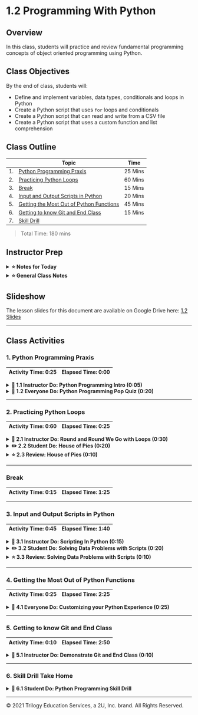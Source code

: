 # 1.2 Programming With Python

## Overview

In this class, students will practice and review fundamental programming concepts of object oriented programming using Python. 

## Class Objectives

By the end of class, students will:

* Define and implement variables, data types, conditionals and loops in Python 
* Create a Python script that uses `for` loops and conditionals
* Create a Python script that can read and write from a CSV file
* Create a Python script that uses a custom function and list comprehension

## Class Outline

| | Topic | Time |
| -- | -- | -- |
| 1. | [Python Programming Praxis](#Section1) | 25 Mins |
| 2. | [Practicing Python Loops](#Section2) | 60 Mins |
| 3. | [Break](#Break) | 15 Mins |
| 4. | [Input and Output Scripts in Python](#Section3) | 20 Mins |
| 5. | [Getting the Most Out of Python Functions](#Section4) | 45 Mins |
| 6. | [Getting to know Git and End Class](#Section5) | 15 Mins |
| 7. | [Skill Drill](#Skill_Drill) | |

> Total Time: 180 mins

## Instructor Prep

<details>
  <summary><strong>⭐ Notes for Today </strong></summary>
<br>

* Today's class will review the fundamentals of Python programming in order to ensure that everyone is on the same page before moving on to more applied Python concepts. Although some students may use Python on a regular or semi-regular basis, not all students will have used Python recently. These students will benefit greatly from today's activities. For those students who *do* use Python, you can be open and honest that today will be an easy day that they should enjoy alongside their peers. However, reassure those students that this class will quickly ramp-up as we move onto more complex topics. 

* When the lesson plan calls for files to be sent to students there are a few ways to do so. For the first couple of days it may be easiest to use Slack, but as the files and directories get more complex you may look to try alternate methods such as pushing and pulling from GitHub/GitLab and sending out the link, using a file storage like Google Drive, or zipping up files and continuing to Slack out. 
  
  * **Note:** At the end of today's class, we will teach students how to use Github and GitLab. Please start to transition to this workflow as soon as you and the students are comfortable. The more exposure students receive to Git environments, the better.  

* For the first units of the course, each Student-Do will include bonus "stretch goals". Any student who has completed the required goals for the activity is encouraged to challenge themselves and attempt the bonuses in the time allotted. These bonuses are designed to further explore the functionality and use-cases of our analytical tools and empower students to expand their technical prowess. Be aware that many of these bonuses will not be directly covered in the previous activities and will require some form of reading through documentation, Stack Overflow or Googling. 

</details>

<details>
  <summary><strong>⭐ General Class Notes </strong></summary>
<br>

* For each class, you will be provided a Lesson Plan outline (this document), activity folders to accompany each activity (including solved and unsolved versions of the materials), as well as a [slideshow](https://docs.google.com/presentation/d/1csMP22c5Hb-GRIy__tjp1tsb3jJB5CTsTTjwOHrksrY) that can be used to help facilitate the presentation for the day. You are encouraged to use the slideshow to help students follow along with the class activities and to assist the engagement of students who are more visual learners.

* Feel free to distribute these slides to the students before or after class. However, the links to the slideshows are for instructor-use only. When distributing slides to students, please first export the slides to a PDF file and then send out the PDF file.

* Have fun and enjoy the ride!

</details>

## Slideshow

The lesson slides for this document are available on Google Drive here: [1.2 Slides](https://docs.google.com/presentation/d/1csMP22c5Hb-GRIy__tjp1tsb3jJB5CTsTTjwOHrksrY)

---

## Class Activities

### 1. <a name="Section1"></a> Python Programming Praxis

| Activity Time:       0:25 |  Elapsed Time:      0:00  |
|---------------------------|---------------------------|

<details>
  <summary><strong>📣 1.1 Instructor Do: Python Programming Intro (0:05)</strong></summary>
 <br>

Welcome students to class and provide an overview of today's topics and activities: 

  * Today's class will focus solely on Python programming concepts and review. Starting next class we will begin our journey into applied data science with Pandas!

  * Some students may already use Python on a regular basis. If so, this class should be an easy-going day. But don't worry, things will start to pick up next class.

  * Some students may have used Python in the past and have forgotten syntax or general Python structure. This class should serve as a pleasant review.

  * Some students may not have used Python much at all or they may not feel entirely confident in programming. If so, this lesson will be a crash course. We we will be building upon these concepts rapidly throughout the following units.  

</details>

<details>
  <summary><strong>🎉 1.2 Everyone Do: Python Programming Pop Quiz (0:20)</strong></summary>
<br>

In this activity, the class will work together to review the different components and major concepts of object-oriented programming in Python. For each quiz question, the slideshow will provide be a question slide followed by the answer slide.

We will start by reviewing the general structure of code:

1. Generally speaking, what are **variables** in Python?

   * A **variable** is a symbolic name that references a value stored in the memory of a Python program.

2. What are the eight most common **data types** in Python and what are they used for? (In any order.)

    * **Integers** store whole numbers which can be positive or negative values, with no decimal points. They do not have a size limit.

    * A **float** or floating point number is a number with decimal places. It can represent either a positive or negative number. 

    * A **list** is an ordered collection of mutable items. This means that any object stored within a list can be retrieved via index, and the objects stored within the list can be changed.

    * A **set** is an unordered collection of unique, immutable items. This means that items in a collection are not position aware and cannot be retrieved by an index. Additionally items stored within a set are immutable meaning once they are stored in the set they cannot be changed. Lastly, if we try to store two or more of the same objects already stored in the list, the size of the list will not change.

    * A **tuple** is an ordered collection of immutable items. Therefore tuples strike a balance between the positional awareness of a list with the rigid immutability of a set.

    * A **dictionary** is an unordered collection of mutable, indexed key-value pairs. This means that in order to retrieve the values stored in the dictionary, you must access them using the associated "key".

    * A **string** is an array of bytes that represent a collection of Unicode (text) characters.

    * A **boolean** is a binary variable that represents two states: true and false. 

3. Identify and define the following operators:

    * `%` - modulus

      * Modulus returns the whole number remainder after dividing by the value following the modulus.

    * `**` - exponential

      * Raises the number preceding the exponential operator by the number that follows.

    * `//` - floor division 

      * Rounds down to the largest integer when dividing.

    * `==` - equal to

    * `>=` - greater than or equal to

    * `<=` - less than or equal to

    * `!=` - not equal to

    * `and` - the `and` operator checks if both statements are true

    * `or` - the `or` operator checks if either statements are true

    * `not` - the `not` operator inverses the logic of the statement

    * `+=` - the `addition assignment` will add the object/value on the right of the operator to the object/value on the left and reassign the the variable on the left to our new value.

    * `-=` - the `subtraction assignment` will subtract the object/value on the right of the operator to the object/value on the left and reassign the variable on the left to our new value.

    * `is` - the `is` operator tests if two objects are identical. This is at the programming level, and a step beyond the simpler `==` operator.

    * `in` - the `in` operator checks if a variable is contained within a collection

4. What is a **class** in Python?

    * A **class** acts as a blueprint in Python and defines the structure of an object. Each time a class is instantiated, it contains a copy of all of the predefined variables, functions and logic.

5. What is a **function** versus a **method** in Python?

    * A **function** is a specific set of instructions that is assigned a name in the Python program. Every time a function is called, the instructions are executed by the program. Functions can have zero to many arguments that point to other objects and variables in memory.

    * A **method** is a special type of function in Python that is defined within an object or class. Therefore whenever the method is called, all of the class's information is accessible by the method. 

6. What does the output of `",".join(["apple","orange","pear"])` look like?

    * `'apple,orange,pear'`

7. What does the output of `"This was a triumph".split(" ")` look like?

    * `['This', 'was', 'a', 'triumph']`

8. What does the output of `'supercalifragilisticexpialidocious'[0:5]` look like?

    * `super`

9. What does the output of the following block of code look like:

    ```python
    var1 = "fox"
    var2 = "dog"

    f"The quick brown {var1} jumped over the lazy {var2}
    ```

   * 'The quick brown fox jumped over the lazy dog'

Be sure to an answer any student questions before moving on.

</details>

---

### 2. <a name="Section2"></a> Practicing Python Loops

| Activity Time:       0:60 |  Elapsed Time:      0:25  |
|---------------------------|---------------------------|

<details>

  <summary><strong>📣 2.1 Instructor Do: Round and Round We Go with Loops (0:30)</strong></summary>
<br>

Now that students have had a chance to review the structures in Python programming, we need to review one of the most critical concepts in data science programming - loops! In addition to our for and `while` loop review, we will also cover conditionals, try-except blocks, and raising exceptions, which are often used in conjunction with our loops. 

* Introduce loops by covering the following: 

  * One of the most widely used components in a Python script are their loops. Loops allow us to repeat logic within our code from once to an infinite number of times. Depending on which type of loop we use, our Python code will handle its logic differently. 

  * In the data industry we are constantly challenged with making robust analysis scripts and pipelines that are easy to read and even easier to use. By building Python scripts that incorporate loops and their accompanying program, we can create analysis tools that run complex statistical analyses, build and query giant databases and even predict future outcomes using data models. 

#### `for` Loops Demonstration

In the following demonstration, we will cover different types of loops. We will also cover the major components of Python programming that are often used in conjunction with loops such as conditional statements, continue/break statements and try-except blocks. 

* You can either use the slideshow to walk through this activity or use the [activity notebook](Activities/01-Ins_Loops/Loops_Demo.ipynb) to demonstrate live. 

*  Note: As you work through the demonstration, feel free to provide your own personal example of when you would use a combination of conditionals, loops and try-except blocks. 

1. Begin by covering the **`for` loop**. The `for` loop is a generalized statement that can loop through iterator objects, strings and lists. These loops are versatile and adaptable to our needs. 

    * Most commonly in Python you will see `for x in range()` or `for <variable> in <string or list>:`. 

    * When provided with a single number, the `range()` function will always start the loop at 0. However when provided with two numbers, the code will loop from the first number until it reaches one less than the second number.

        ```python
        # Loop through an iterable range object with single argument
        for x in range(10):
          print(x)

        # Loop through an iterable range object with two arguments
        for x in range(0,10):
          print(x)
        ```

   * Alternatively, Python can loop through all of the letters within a string or all of the values stored within a list by using the syntax `for <variable> in <string or list>:`.

      ```python
      # Loop through a string character by character
      for character in "Hello World":
        print(character)

      # Loop through a list of objects
      for produce in ["apples","oranges","pears","plums"]:
        print(produce)
      ```

    * Within our **`for` loop**, or any code for that matter, we may need to change the logic or flow of our code depending on the condition of our variables in memory. **Conditional statements** are used to determine which actions should be taken by the Python program depending on whether or not the **if statement** returns `True` or `False`. 

    * Conditional statements can be as simple as a comparison between two variables using a comparison operator such as `==` or as complex as an if-statement evaluating an entire custom method or function embedded within the program. Regardless of how complex the logic within the conditional statement is, all Python scripts handle conditional statements the same way:

      * If an if-statement evaluates to be `True`, the Python program will run the code block from the if-statement. 
      
      * If an if-statement evaluates to be `False`, the Python program will look for and run the code block from an associated else-statement.

      * If no else-statement exists, the Python program will simply continue on with the next set of logic statements. 


2. The second type of loop in Python is the **while-loop**. A **while-loop** runs through its indented code as long as the while statement is `True`. In Python, any non-zero number, a non-empty collection such as a list, a conditional statement that evaluates as `True`, or a boolean variable equal to `True` are all considered to be logically `True` statements and therefore can be used within the **while statement** to run the **while-loop**. 

   * **Note**: To avoid using up all of the RAM on the computer, we are forcing our `while` loops to exit. Be sure to point out that without the exit logic, we would need to interrupt the Python kernel to stop our program from running indefinitely. 

      ```python
      # Demonstrate different logically true statements in Python and use them in a while statement. 
      # First demonstrate the nonzero number.
      value = 1
      counter = 0
      while value:
          print('I am running')
          
          counter += 1
          if counter == 10:
              value = 0

      # Then demonstrate a non-empty collection
      collection = ["This","is","a","list","of","words"]
      while collection:
        print(collection.pop(0))

      # Now demonstrate a conditional statement that returns True
      value = 10
      while value > 2:
        print(value)
        value -= 2

      # Lastly demonstrate a while-loop using a boolean variable
      counter = 0
      test = True
      while test:
        print("Running...")
        counter += 1 
      counter += 1 
        counter += 1 
        if counter == 10:
          test = False
      ```

3. When programming in Python, we'll eventually need to iterate through more programming logic within a larger loop. These internal loops are known as **nested loops**. 

   * We can nest `for` loops within other `for` loops, `for` loops within while-loops, while-loops within `for` loops and even while-loops inside of other while-loops!

      ```python
      # Demonstrate a nested for-loop in a while loop
      value = True
      while value:
          for x in range(10):
              print("System is running...")
          print("Done!")
          value = False    
        value = False    
          value = False    
      ```

4.  Sometimes when we build a loop in Python, we may not want the Python program to run through every iteration of a loop. Other times we may want our Python program to run through every iteration, but not perform all of the logic in the loop if specific conditions are met. Thankfully, we can alter the flow of our Python loops using **break** and **continue statements**.

    * The **break statement** exits out of the loop that contains the break statement and continues onto the first statement after the body of the loop.

    * Break statements are particularly useful with while-loops because they allow us to leave our while-loop without changing the while statement. When it comes to nested while-loops, keeping our while statement intact could prove highly useful!

      ```python
      # Demonstrate a break statement in a while loop
      for x in range(5):
        counter = 1
        while True:
          print(f"For loop number {x} running now. Step {counter}")
          
          if counter % 5 == 0:
            break

          counter += 1
      ```
    * The **continue statement** exits out of the current iteration of the loop and immediately moves onto the next iteration in the same loop that contains the **continue statement**.

    * Continue statements are often found within `for` loops due to the limited number of iterations performed by a `for` loop. For example, if we had a `for` loop with particularly complicated logic, we may want the `for` loop to skip an iteration if the data did not match our expectations.

      ```python
      # Demonstrate a continue statement in a for-loop
      for pen in ["red","blue","red","green","blue"]:
          
          if pen == "green": 
        if pen == "green": 
          if pen == "green": 
              continue

          print(f"The pen is {pen}")
      ```

5. When we build and run loops in Python, especially large loops, we may come across an **edge-condition** or a set of values that were not initially accounted for. These edge conditions can cause the Python program to **raise an exception** and error out, which may be undesirable. 

    * We can handle these exceptions and prevent our program from erroring out and stopping prematurely by using a **try-except** block.

    * A **try-except** block has two components: the **try block** and the **except block**. The **try block** contains all of the programming logic you want Python to test. The **except block(s)** list all of the logic to perform if a matching exception is found. 

    * Take a moment to emphasize how powerful this is. Try-except blocks allow programmers to anticipate and recover from errors.

    * Although optional, it is generally best practice to specify the precise errors to handle.

      * In cases where the programmer wants to handle a particular error in a particular fashion, specifying the exception type is best practice.

      * Especially in cases where a programmer wants to intercept any error — like for logging purposes — it is fine to catch a general exception.

    * Without a try-except block, a program will error out if an exception is raised by the program and there is no matching exception block or a general exception block.

    * Point out that there are numerous types of exceptions, many of which are defined in the [Python documentation](https://docs.python.org/3/library/exceptions.html). However when building our scripts, we will know what exceptions to handle because the name of the exception that killed the program will be printed to the command line.

      ```python
      # Demonstrate a try-except block with a specific exception block
      try:
        numerator = 1
        denominator = 5
        while True:
          denominator -= 1
          print(f"Our fraction is {numerator}/{denominator} which equals {numerator/denominator}")
      except ZeroDivisionError:
        print("You cannot divide by zero!")
      
      # Demonstrate a try-except block with the wrong specific exception block
      try:
        numerator = 1
        denominator = 5
        while True:
          denominator -= 1
          print(f"Our fraction is {numerator}/{denominator} which equals {numerator/denominator}")
      except ValueError:
        print("You cannot divide by zero!")

      # Demonstrate a try-except block with multiple exception blocks
      try:
        numerator = 1
        denominator = 5
        while True:
          denominator -= 1
          print(f"Our fraction is {numerator}/{denominator} which equals {numerator/denominator}")
      except ValueError:
        print("You cannot divide by zero!")
      except:
        print("That was a close one!")
      ```

6. Alternatively, when we are building our loops in Python, we may want to stop our program from performing tasks if special conditions are met. For example, maybe we don't want our program to update a database with new values if our update contained missing information. In these cases, we could have our Python program **raise an exception**. 

  * When we raise an exception, we tell our Python program to stop whatever it is doing and produce an error that we define using a **raise statement**. Raise statements can be whatever type of exception we want, and we can even use raise statements within a try-catch block to make our program handle errors and issues gracefully.

    ```python
    # Demonstrate a try-except block with a raise
    try:
        numerator = 1
        denominator = 5
        while True:
            denominator -= 1
            if denominator == 0:
                raise ValueError
            print(f"Our fraction is {numerator}/{denominator} which equals {numerator/denominator}")
    except ValueError:
        print("You cannot divide by zero!")
    except:
        print("That was a close one!")
    ```

Address any questions before proceeding. 

</details>

<details>

  <summary><strong>✏️ 2.2 Student Do: House of Pies (0:20)</strong></summary>
<br>

In the first student activity of the day, students will create a looped function that prompts the user for a selection from a list of pies, then displays a running tally of the current pie inventory.


* **Files:**

  * [README](Activities/02-Stu_HouseOfPies/README.md)

  * [02-Stu_HouseOfPies/HouseOfPies_Unsolved.ipynb](Activities/02-Stu_HouseOfPies/Unsolved/HouseOfPies_Unsolved.ipynb)


#### Instructions

1. Create a dictionary that stores a value of `10` for each of the following pie names: 

   * `Pecan`, `Apple`, `Blueberry`, `Pumpkin`, `Chocolate`

   * **Note:** This dictionary will act as your "inventory of pies". 

2. Create a series of print statements that will welcome and display a list of pies to the user in the following way:

    ```
    Welcome to the House of Pies! Here are our pies:
    ---------------------------------------------------------------------
    (1) Pecan, (2) Apple, (3) Blueberry, (4) Pumpkin, (5) Chocolate
    ```

3. Create a while-loop that performs the following logic:

    * First prompt the user to make a numerical selection using `input()`, store the user's selection to a variable. 

      * **Hint:** If you have never used the `input()` function before, check out some helpful documentation [here](https://www.w3schools.com/python/ref_func_input.asp).

      * A good input statement should include some text explaining the user prompt such as, `Please make a selection:`

    * Create a series of `if-else` statements that convert the numerical selection to the correct name of the pie. 

      * **Hint**: When using a series of if and else statements, try using `elif` which combines `else if` into one step. You can read more about `elif` statements [here](https://www.w3resource.com/python/python-if-else-statements.php). 

    * Simulate an order by removing a pie from your inventory that matches a user selection. 
      
      * In the context of this activity, a pie is sold when it's inventory equals zero.

      * If you try to remove a pie that is sold out, you need to raise an exception and print the following statement back to the user: `Sorry that pie is sold out.`

      * If the pie is not sold out, remove one pie from your inventory and print the following statement back to the user: `Order received.`

#### Bonus

4. When you raise an exception in your `while` loop, print out the names of any non-zero pies remaining in the inventory as a suggestion to the user. 

5. Update your `while` loop logic to stop running when all inventory equals zero.

</details>

<details>

  <summary><strong>⭐ 2.3 Review: House of Pies (0:10)</strong></summary>
<br>

Take some time to walk through the solution to the previous activity and make sure you answer any student questions before moving on. 

* Be sure to point out the following talking points:

  * When using the `input()` function, the input is stored as a string. Therefore, be sure when changing the selection to our dictionary keys that you are comparing strings not integers!

  * In our inventory logic, we never confined the input to specific values. Therefore the user could theoretically type an invalid number, the incorrect spelling of a pie name, or a random set of characters.  To address this issue, we need to make sure that our code handles any general exception. 

</details>

---

### <a name="Break"></a> Break

| Activity Time:       0:15 |  Elapsed Time:      1:25  |
|---------------------------|---------------------------|

---

### 3. <a name="Section3"></a> Input and Output Scripts in Python

| Activity Time:       0:45 |  Elapsed Time:      1:40  |
|---------------------------|---------------------------|

<details>

  <summary><strong>📣 3.1 Instructor Do: Scripting In Python (0:15)</strong></summary>
<br>

This activity will cover how to import and export CSV files in Python using the `csv` library. Although this is a more brute-force approach compared to Pandas (which we will teach in the next unit), it will reinforce concepts such as importing, reading and writing to files, indices, and delimiters.

Use the slideshow to introduce the concept of importing modules and libraries:

* While reading in text files can be useful in some circumstances, in the data industry it is more likely that you will encounter CSV files.

  * CSV stands for **Comma** **Separated** **Values**. A CSV file is essentially a table that has been converted into text format with each row and column being separated by specified symbols.

  * Typically, each row is located on a new line and each column is separated by a comma. 

    ![Example CSV](Images/01-ReadCSV_ExampleFile.png)

* If we wanted to import a CSV file into our program, we would have to read in our files using the `open()` function as a series of strings. Once imported, we would also have to split up the string, remove any extra spaces, and remove the newline characters each time we wanted to retrieve data from a specific line in our CSV. 
  
    * This workflow can become very tedious, very quickly. Even worse, printing out raw lines from a CSV file can be incredibly hard to read if our CSV file contains a large number of columns - 10, 100, even 1000 columns are not unheard of!
  
  * Rather than create all of the CSV handling logic by hand, we can **import** a **module** or **library** in Python to do most of the hard work for us. A Python **module** is a collection of pre-defined classes, modules and functions that we can import into our own Python program. A **library** is the overarching collection of modules. 

    * **Note:** When searching for documentation, you will often find that people use **library** and **module** interchangeably. Although this isn't technically correct, it is acceptable.

  * Python libraries can either be built-in to the Python program, or remote libraries installed into our Python environment using the terminal commands `pip` or `conda`. In today's demonstration, we will be using built-in libraries such as `csv` and `os`, which require no installations. 
  
#### Python Scripting Demonstration

In this demonstration, we will use Python modules to write scripts that import and manipulate data from CSV files. You can either continue using the slideshow to walk through this demonstration or use the [activity notebook](Activities/03_Ins_ReadWriteCSV/ReadWriteCSV.ipynb) to demonstrate live

1. Let's begin by importing the `csv` and `os` modules. 

   * The `csv` module allows users to easily pull in data from external CSV files and perform some operations upon them. Most notably, the `csv` module handles all of the string manipulation so we can just concentrate on accessing the table values. 
  
   * In conjunction with the built-in `os` module, we can easily create dynamic paths to external CSV files that function across different operating systems and import these CSV files into our programs.

      ```python
      # First we'll import the os module
      # This will allow us to create file paths across operating systems
      import os

      # Module for reading CSV files
      import csv
      ```

2.  To import our CSV file using the `csv` module, we will use the `csv.reader()` method in conjunction with the `open()` function to translate the object being opened by Python. 

   * It is critical to note that the `delimiter=','` parameter indicates that each comma within the CSV should be seen as moving into a new column for a row.

    ```python
    # Set path for importing our CSV file
    csvpath = os.path.join('Resources', 'accounting.csv')

    # Import our CSV file using csv.reader()
    with open(csvpath) as csvfile:

        # CSV reader specifies delimiter and variable that holds contents
        csvreader = csv.reader(csvfile, delimiter=',')
    ```

    * The output of the `csv.reader()` method is an iterable `csv.reader` object, which contains a list of our CSV elements in that row. 

 3.  Point out that if our table contains a header row, we will need to capture the first element in our iterator object using the `next()` function. 

      ```python
      # Read the header row first (skip this step if there is no header)
      csv_header = next(csvreader)
      print(f"CSV Header: {csv_header}")
      ```

   * The code then loops through each row of the CSV and prints out the contents. Make sure to point out how each value is being shown as a string and how all of the rows are lists.

      ```python
      # Read each row of data after the header
      for row in csvreader:
          print(row)
      ```

4. Since the elements in our `csv.reader` object are lists, we can modify them in real-time. What if we wanted to mask the Social Security numbers so that only the last four digits are visible?

   * Point out that we can retrieve a substring in Python by using the substring syntax `string[start:stop]`. In this case we are telling Python to start at the 8th character (remember base 0!) and retrieve the rest of the string.

      ```python
      # Set path for importing our CSV file
      csvpath = os.path.join('Resources', 'accounting.csv')

      # Import our CSV file using csv.reader()
      with open(csvpath) as csvfile:

        # CSV reader specifies delimiter and variable that holds contents
        csvreader = csv.reader(csvfile, delimiter=',')

        # Read the header row first (skip this step if there is no header)
        csv_header = next(csvreader)
        print(f"CSV Header: {csv_header}")

        # Read each row of data after the header, mask the SSNs
        for row in csvreader:
            row[2] = row[2][7:]
            print(row)
      ```  

    * Alternatively, we can use a negative number syntax such as `row[2][-4:]` to tell Python to retrieve the fourth from the last character to the end. 

      ```python
      # Set path for importing our CSV file
      csvpath = os.path.join('Resources', 'accounting.csv')

      # Import our CSV file using csv.reader()
      with open(csvpath) as csvfile:

          # CSV reader specifies delimiter and variable that holds contents
          csvreader = csv.reader(csvfile, delimiter=',')

          # Read the header row first (skip this step if there is no header)
          csv_header = next(csvreader)
          print(f"CSV Header: {csv_header}")

          # Read each row of data after the header, mask the SSNs
          for row in csvreader:
              row[2] = row[2][-4:]
              print(row)
      ```

5. The `csv` and `os` libraries can also help us write our new CSV rows to a new file. In addition to the `open()` function that opened a reading connection to the CSV file, we need to open up a writing connection to an output file using another `open()` function in conjunction with `csv.writer()` method.

   * Similar to `csv.reader()` method, we use the `csv.writer()` method to handle all of the merging and newline character building for our output file. 

    * **Note:** When writing to a file using the `open()` function, we use an optional second argument `'w'`.

   * To start writing to a CSV file, we create our `csv.writer` object and then write each individual row using the `csv.writer.writerow()` method.

      ```python
      # Set path for importing and exporting our CSV file
      csvpath = os.path.join('Resources', 'accounting.csv')
      outpath = os.path.join('Resources', 'accounting_masked.csv')

      # Import our CSV file using csv.reader() and export with csv.writer()
      with open(csvpath) as csvfile:
          with open(outpath,'w') as outfile:
              # CSV reader specifies delimiter and variable that holds contents
              csvreader = csv.reader(csvfile, delimiter=',')

              # CSV writer also specifies delimiter and variable that exports contents
              csvwriter = csv.writer(outfile, delimiter=',')

              # Read the header row first (skip this step if there is no header)
              csv_header = next(csvreader)
              csv_header[2] = "Masked_SSN"
              csvwriter.writerow(csv_header)
              print(f"CSV Header: {csv_header}")

              # Read each row of data after the header, mask the SSNs
              for row in csvreader:
                  row[2] = row[2][-4:]
                  csvwriter.writerow(row)
                  print(row)
      ``` 


Be sure to answer any student questions before moving on.

</details>

<details>

  <summary><strong>✏️ 3.2 Student Do: Solving Data Problems with Scripts (0:20)</strong></summary>
<br>

In this activity, students will practice importing, updating and exporting values from data files. 

* **Files**:

  * [README](Activities/04-Stu_SolvingDataWithScripts/README.md)

  * [04-Stu_SolvingDataWithScripts/SolvingDataWithScripts_Unsolved.ipynb](Activities/04-Stu_SolvingDataWithScripts/Unsolved\SolvingDataWithScripts_Unsolved.ipynb)

#### Instructions

1. First, import the `os` and `csv` libraries into your notebook.

2. Use `os.path.join` to build both the path to your tab-delimited `netflix_ratings.txt` file, and an outfile named `netflix_ratings_cleaned.csv` in the `Resources` folder of this activity.

3. Once you have created your paths, open a connection to the tab-delimited import file and the comma-delimited export file using the `open()` function.

4. Create your instances of `csv.reader()` and `csv.writer()` methods to import and export your files.

   * **Hint:** The table file we are importing is not comma-delimited. Rather, it is `\t` tab-delimited. How would you modify your `csv.reader()` method to accommodate this difference? 

5. Read in your column header row and remove the `ratingLevel` column from your list of column headers.

6. Write out your new header row to the new comma-delimited outfile.

7. Iterate through each row of your import file and apply the following changes. Once you apply these changes to each row, print the row in your Python notebook and write the row out to the new comma-delimited outfile.

   * Concatenate the second and third columns in each row using a hyphen `-` to make a single `rating` column. Set this concatenated string to the second column in each row.

   * Remove the third column from each row.

   * Check if the fifth column in each row is equal to `"NA"`. If so, replace the fifth column value with a value of `"50"`.

#### Bonus

8. If you are familiar with importing and exporting using `csv`, or if you want an additional challenge, try exporting your table into a **JavaScript Object Notation** (**JSON**) format using the `csv` library along with the built-in `json` library. A few notes on using the `json` library:

   * If you export to a `json`, change your filename to `netflix_ratings_cleaned.json`. 

   * Instead of using the `csv.reader()` to handle each row in our import file, use the `csv.DictReader()` class. This class will convert each row into an ordered Python dictionary. A Python dictionary is very similar to the structure of a JSON object and is required when using the `json` library to export. 

   * The `json` library does not write each row to the output file individually like `csv.writer()`. Instead you will write the entire file out at once using the `.write(json.dumps())` method from your connected output file. Therefore, you will need to create an empty dictionary at the top of your Python notebook and fill it with each row.
  
   * Because each row is converted to a dictionary, you must concatenate the `rating` and `ratingLevel` column, set `row["rating"]` to this concatenated value, and drop the `ratingLevel` using the `row.pop("ratingLevel")` method. 

   * Similarly, your rows are using the header names as the key for your row dictionary. Therefore, in order to check whether or not the fifth column is equal to `"NA"`, you must use the `user rating score` instead of the relative index.

   * To see a great example of exporting a CSV file to a `JSON` file using the `json` library, check out this article: [Programiz: Python JSON](https://www.programiz.com/python-programming/json). 



</details>

<details>

  <summary><strong>⭐ 3.3 Review: Solving Data Problems with Scripts (0:10)</strong></summary>
<br>

Take some time to walkthrough the previous activity and make sure you answer any student questions before moving on.

* Be sure to point out the following talking points:

  * The process of reading, manipulating, cleaning and writing CSV files may seem rather tedious right now. But don't worry. Next week we will cover the `Pandas` module, which has revolutionized how data scientists interact with tabular data within Python. 


</details>

---

### 4. <a name="Section4"></a> Getting the Most Out of Python Functions

| Activity Time:       0:25 |  Elapsed Time:      2:25  |
|---------------------------|---------------------------|

<details>

  <summary><strong>🎉 4.1 Everyone Do: Customizing your Python Experience (0:25)</strong></summary>

<br>

In this final programming activity, we will review the structure of a custom function in Python and practice designing and using a custom function. We will also introduce the concept of lambda functions and how they are used in map and apply functions. Lastly, we will bring everything together and apply both defined custom functions and lambda functions to list comprehension. 

Use the slideshow to introduce custom functions:

  * At this point, we should feel comfortable importing functions and methods from outside sources into our Python programs. However, it is imperative that we learn how to implement our own functions and methods in order to make our programs more efficient, easier to read and less repetitive. 

    * Within the field of coding there is a popular acronym: DRY.  It stands for **D**on't **R**epeat **Y**ourself** and essentially states that code should avoid having similar or repeating lines whenever possible.

    * By creating our own custom functions, we make our code more reusable and predictable, which means less time troubleshooting and testing in the long run.


#### Custom Functions Demonstration

In this demonstration, we will create more advanced Python scripts by incorporating custom functions, list comprehension, mapping and lambda functions. You can either continue using the slideshow to walk through this demonstration or use the [activity notebook](Activities/05-Ins_CustomizingPython/CustomizingPython.ipynb) to demonstrate live


1.  To create a new function or method, simply use `def <Function Name>():` and then place the code that you would like to run within the block underneath it.

    * In order to run the code stored within a function, the function itself must be called within the program. Functions will never run unless called upon.

      ```python
      # Create a basic function with no arguments
      def print_hello():
        print(f"Hello!")

      print_hello()
      ```

2. We can also define our own arguments that go into our functions. 

   * We can use **positional arguments** which must be provided in the proper order when using the function. 

      ```python
      # Create a basic function with positional arguments
      def print_name(name):
          print(f"Hello {name}!")

      print_name("Bob Smith")
      ```
   * We can also use **keyword arguments** which have a preassigned value and are often used as **optional arguments**. 

      ```python
      # Create a basic function with keyword arguments
      def print_name(lastname = "", firstname = ""):
          print(f"Hello {firstname} {lastname}!")

      # Printing with default values
      print_name()

      # Printing with non-default keyword arguments
      print_name(firstname="Bob",lastname="Smith")
      ```


3. When it comes to finishing our custom functions and methods, we need to make a decision: Should our function or method return a value when called or not? 

   * If the purpose of our custom function or method is to create a new object, then we should return the new object back to the user using a **return statement**. 
  
   * If our custom function or method is used to modify existing objects in memory, then we may not need to return anything back to the user.

      ```python
      # Demonstrate a custom function that returns a value back to the user
      def print_name(lastname = "", firstname = ""):
          return f"Hello {firstname} {lastname}!"
      text_to_print = print_name(firstname="Bob",lastname="Smith")
      text_to_print
      ```


4.  Let's try looking at a more complicated example using numbers. For example, what if we needed to calculate if a number is divisible by two and also calculate what the whole number and remainder of our division would be? We can build a custom script for that!

    * **Note:** Live-program this function with the students and make them critically think about how we can first calculate the whole number using floor division and then calculate the remainder using modulo.

      ```python
      # Demonstrate a custom function using numerical values
      def divide_with_remainder(number,divide_by=2):
          # Calculate the whole number and remainder when dividing by divide_by
          whole = number // 2
          remain = number % 2
          return (whole,remain)

      whole_number , remainder = divide_with_remainder(9,2)
      print(whole_number)
      print(remainder)
      ```

5. There are multiple ways we can use our custom functions and methods in our Python programs. Point out that we have already shown them two ways in this activity. We can use them to calculate new values and return them to the user. We can also use them to print out status updates to the user. Both of these uses help us limit the amount of code we would otherwise repeat.

   * Ask the students if they can come up with some other ways in which we can use custom functions. 

6. Another way we can limit the amount of code we write is by leveraging custom functions along with **list comprehension**.

    * List comprehension takes the `for` loop elements used in a list and consolidates the logic into a single line. Although list comprehension does not make our program do any less work than the traditional `for` loop, it does make smaller loops easier to read and navigate.
 
    * To use list comprehension, put your loop logic before your for-statement and wrap the entire statement in hard brackets `[]`.

      ```python
      # Demonstrate a simple list comprehension example
      my_list = [1,2,3,4,5,6,7,8,9]
      my_new_list = [x+2 for x in my_list]
      print(my_new_list)
      ```

   * List comprehension can be used to run custom functions too.

      ```python
      # Demonstrate how to use a custom function in list comprehension
      my_division_list = [divide_with_remainder(x) for x in my_list]
      print(my_division_list)
      ```

7. Let's practice putting these concepts together. Pose the following challenge to students:
  
    *  For the next two minutes, try to build a custom function that divides any number by seven then rounds up to the nearest hundredth  using `round(x,2)` where x is our newly divided number. Then, use list comprehension to apply your new custom function to the list `[24,654,3,961,21]`.

      * **Note:** This exercise may or may not take the full two minutes depending on the student body. Feel free to move on and just review this example if they finish early. 

      ```python
      # Create a custom function that divides by seven and rounds to the nearest hundredth 
      def divide_by_seven(num):
        return round(num / 7,3)
      print([divide_by_seven(number) for number in [24,654,3,961,21]])
      ```

    * Notice that we can assign any variable name in our list comprehension, just as we can in our `for` loops. In fact, we can use lists that contain other lists, tuples, or other collections in our list comprehension. As long as we are looping through a list, the possibilities are endless.

8.  A **map function** is another way to simplify our code as we traverse through columns and rows in a table, variables in a list or objects from an iterator object.

    * The **map function** is very similar to functions that use list comprehension because its purpose is to apply a function to each iteration in an iterable object. The major difference is that list comprehension can only work using a list, while a map function can be applied more generally. 

    * The `map()` function has two arguments: `fun` and `iter`.

      * The `fun` object is a function we wish to apply.

      * The `iter` object is the iterable object we want to apply `fun` across. 

    * To demonstrate how `map()` works similarly to our list comprehension example, we can use the following code:

      ```python
      # Recreate the previous list comprehension example using the map function
      list_comprehension = [divide_by_seven(number) for number in [24,654,3,961,21]]
      map_function = map(divide_by_seven,(24,654,3,961,21))
      print(list_comprehension)
      print(list(map_function))
      ```

9. In addition to being able to iterate over more generic iterable objects, map functions can also apply more abstract functions. Abstract functions in Python are known as **lambda functions** and they are smaller, shorthanded version of a custom function. 

   * **Lambda functions** are not stored as a defined function, instead they are executed within our `map()` function and their output is returned just like any normal custom function. 

    * In data science we will use lambda functions within a map function regularly, as it enables us to perform quick transformations in our data without taking the time and effort to store intermediary values. 

      ```python
      # Demonstrate how to implement our previous example as a lambda function within our map function
      map_function = map(lambda x: round(x/7,3),(24,654,3,961,21))
      print(list(map_function))
      ```

    * Notice that the lambda function first defines the arguments in front of the colon `:`. Then anything after the colon acts as the return statement from the abstract function. Finally, our `map()` function applies our iterable object normally. 

Encourage students that custom functions, list comprehension, mapping and lambda functions will become more familiar with time. As we progress through the curriculum, we will use these tools to help us create robust analysis scripts, compelling plots and visualizations and powerful data structures. 


 Be sure to answer any student questions before moving on. 

</details>

--- 

### 5. <a name="Section5"></a> Getting to know Git and End Class 

| Activity Time:       0:10 |  Elapsed Time:      2:50  |
|---------------------------|---------------------------|

<details>
  <summary><strong>📣 5.1 Instructor Do: Demonstrate Git and End Class (0:10)</strong></summary>
<br>

Before we end class, we need to give students a brief overview of Git and Github and get them familiar with the functionality. We will be re-introducing and reviewing Git in later units when students work on their end-of-module projects.

* Explain to students that so far, GitHub has only been used as a sort of drop box to store our files. Although GitHub works well this way, it has far greater capability. Today, we will explain what what Git is and how we can use it to interact with Github on the terminal.

* **Note**: If teaching with VS Code, consider using the [Git History](https://marketplace.visualstudio.com/items?itemName=donjayamanne.githistory) extension to illustrate this section's concepts.

Introduce Git and version control by covering the following: 

* Explain that Git is essentially a way for us to keep track of our work over time.

* Whenever we get another piece of a project working, we can save the change with Git.

* This "save" is called a **commit** and it represents a "checkpoint" for our project.

* If we break something in our code while developing, this system allows us to restore the working code from before.

![A commit is a lot like a changelog note](https://cdn-images-1.medium.com/max/1600/1*zj-d8TopjgBml2QVM-672w.jpeg)


* Since Git remembers these "checkpoints", we can work on several different concerns all at once.

  * Suppose we need to analyze Uber ride data for our project.

  * Explain that we might decide to analyze the average age of riders. Git essentially allows us to write this code, and save it with the name: `age analysis`.

  * Emphasize that this code is different from the code we started with, and that it lives separately from it.

  * In this scenario we have a version of the code, called `main`, which is the "main" version of our code; and a version called `age analysis`, which contains updates.

* Explain that each version of the code lives on a different **branch**.

  * A **branch** is essentially a history of changes.

  * In this case we say that the `age analysis` branch **diverged** from the `main` branch.

* Take a moment to demonstrate the difference between the files on the `age_analysis` and `main` branches.

  * Explain that saving the age analysis code in a different branch gives our teammates a chance to review it for errors and offer suggestions.

  * After the proposed change has been reviewed, we can update the `main` branch to include the changes in `age analysis` by doing a **merge**.

* Explain that historically, the most common name for the main body of a codebase has been **master**. However, **main** has recently been gaining in popularity. In fact, GitHub now uses **main** as the default name for its repositories -  as do the projects in this course. Be aware that you might see instances of both throughout your development career, or hear experienced coders use the term "master branch" out of habit."

* Explain that **merging** two branches turns them into one.

* Explain that this is how we can work on new features or bugfixes without making changes to code we know is working.

  * Explain that this also makes it easier to work with teammates, as people can avoid stepping on each others' toes by working on different branches.

* Finally, take a moment to review Git's "Snapshot model" as it's explained in [Git's official documentation](https://git-scm.com/book/be/v2/%D0%9F%D0%B5%D1%80%D1%88%D1%8B%D1%8F-%D0%BA%D1%80%D0%BE%D0%BA%D1%96-Git-Basics):

  > "...Git thinks of its data more like a set of snapshots of a miniature filesystem. Every time you commit, or save the state of your project in Git, it basically takes a picture of what all your files look like at that moment and stores a reference to that snapshot. To be efficient, if files have not changed, Git doesn’t store the file again, just a link to the previous identical file it has already stored. Git thinks about its data more like a stream of snapshots."

  ![Git Snapshot Model](https://git-scm.com/book/en/v2/images/snapshots.png)

* Next week, students will continue learning about Git when they create a git repo for development work. They will also practice committing, stashing and reverting changing on the command line.  

* Make sure to answer any student questions about Git, or any lingering Python programming questions before ending class.

</details>  

---

### 6. <a name="Skill_Drill"></a> Skill Drill Take Home

<details>
  <summary><strong>📣 6.1 Student Do: Python Programming Skill Drill </strong></summary>
<br>

In today's take-home skill drill activity, students will build a basic script that reads in time-series stock data, calculates percent change for each day and prints out information for the day with the greatest absolute percent change. 

* **Files:**

  * [README](../../../02-Assignments/01-Introduction/02-Programming_With_Python/README.md)

  * [02-Assignments/Unsolved/StockSkillDrill_Unsolved.ipynb](../../../02-Assignments/01-Introduction/02-Programming_With_Python/Unsolved/StockSkillDrill_Unsolved.ipynb)

#### Instructions:

1. Import both the `os` and `csv` libraries to your notebook.

2. In your notebook, set a path for importing the CSV file using `os.path.join()`.

3. Open a connection to the comma-delimited CSV file and read in the CSV file using `csv.DictReader()` class.

4. Create a variable to save our output row named `printrow` and greatest daily percent change named `max_pct`.

5. Iterate through each row and calculate the daily percent change. Be sure to round the percent change to the nearest hundredth. 

   * **Note:** Percent change is calculated by the following formula:

      * (`Closing price` - `Opening price` / `Opening Price`) * 100

6. While looping through each row, determine which day had the absolute greatest percent daily change. 

   * **Hint:** Determine if the absolute daily percent change is greater than the previous greatest percent change. If the newly calculated absolute percent change is greater, store the output row to the `printrow` variable and greatest daily percent change to the `max_pct` variable.

   * **Note:** Absolute values ignore positive or negative direction. Check out [this tutorial](https://www.tutorialspoint.com/How-to-calculate-absolute-value-in-Python) on absolute value for more information. 

7. After looping through all rows, print out the date, stock high, stock low, volume and percent change for the day with the greatest absolute percent change.

</details>  

---

© 2021 Trilogy Education Services, a 2U, Inc. brand. All Rights Reserved.
